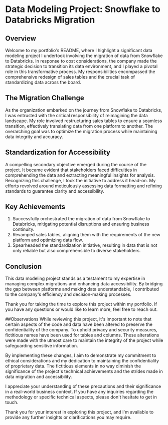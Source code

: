 # Data Modeling Project: Snowflake to Databricks Migration

## Overview
Welcome to my portfolio's README, where I highlight a significant data modeling project I undertook involving the migration of data from Snowflake to Databricks. In response to cost considerations, the company made the strategic decision to transition its data environment, and I played a pivotal role in this transformative process. My responsibilities encompassed the comprehensive redesign of sales tables and the crucial task of standardizing data across the board.

## The Migration Challenge
As the organization embarked on the journey from Snowflake to Databricks, I was entrusted with the critical responsibility of reimagining the data landscape. My role involved restructuring sales tables to ensure a seamless transition, effectively translating data from one platform to another. The overarching goal was to optimize the migration process while maintaining data integrity and accuracy.

## Standardization for Accessibility
A compelling secondary objective emerged during the course of the project. It became evident that stakeholders faced difficulties in comprehending the data and extracting meaningful insights for analysis. Recognizing this challenge, I took the initiative to address it head-on. My efforts revolved around meticulously assessing data formatting and refining standards to guarantee clarity and accessibility.

## Key Achievements
1. Successfully orchestrated the migration of data from Snowflake to Databricks, mitigating potential disruptions and ensuring business continuity.
2. Revamped sales tables, aligning them with the requirements of the new platform and optimizing data flow.
3. Spearheaded the standardization initiative, resulting in data that is not only reliable but also comprehensible to diverse stakeholders.
   
## Conclusion
This data modeling project stands as a testament to my expertise in managing complex migrations and enhancing data accessibility. By bridging the gap between platforms and making data understandable, I contributed to the company's efficiency and decision-making processes.

Thank you for taking the time to explore this project within my portfolio. If you have any questions or would like to learn more, feel free to reach out.

##Observations
While reviewing this project, it's important to note that certain aspects of the code and data have been altered to preserve the confidentiality of the company. To uphold privacy and security measures, fictitious names have been used for tables and columns. These alterations were made with the utmost care to maintain the integrity of the project while safeguarding sensitive information.

By implementing these changes, I aim to demonstrate my commitment to ethical considerations and my dedication to maintaining the confidentiality of proprietary data. The fictitious elements in no way diminish the significance of the project's technical achievements and the strides made in data migration and accessibility.

I appreciate your understanding of these precautions and their significance in a real-world business context. If you have any inquiries regarding the methodology or specific technical aspects, please don't hesitate to get in touch.

Thank you for your interest in exploring this project, and I'm available to provide any further insights or clarifications you may require.
